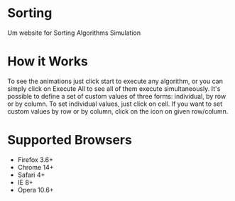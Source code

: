 Sorting
=======

Um website for Sorting Algorithms Simulation

How it Works
=======

To see the animations just click start to execute any algorithm, or you can simply click on Execute All to see all of them execute simultaneously.
It's possible to define a set of custom values of three forms: individual, by row or by column. To set individual values, just click on cell. If you want to set custom values by row or by column, click on the icon on given row/column.


Supported Browsers
=======

* Firefox 3.6+
* Chrome 14+
* Safari 4+
* IE 8+
* Opera 10.6+




